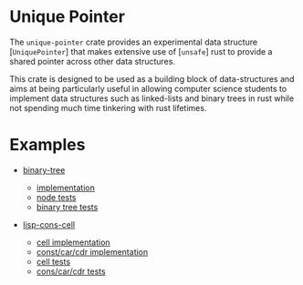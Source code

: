 # Unique Pointer

The `unique-pointer` crate provides an experimental data structure
[`UniquePointer`] that makes extensive use of [`unsafe`] rust to
provide a shared pointer across other data structures.

This crate is designed to be used as a building block of
data-structures and aims at being particularly useful in allowing
computer science students to implement data structures such as
linked-lists and binary trees in rust while not spending much time
tinkering with rust lifetimes.

# Examples

- [binary-tree](https://github.com/gabrielfalcao/unique-pointer/tree/main/examples/binary-tree)
  - [implementation](https://github.com/gabrielfalcao/unique-pointer/tree/main/examples/binary-tree/src/node.rs)
  - [node tests](https://github.com/gabrielfalcao/unique-pointer/tree/main/examples/binary-tree/tests/test_node.rs)
  - [binary tree tests](https://github.com/gabrielfalcao/unique-pointer/tree/main/examples/binary-tree/tests/test_binary_tree.rs)

- [lisp-cons-cell](https://github.com/gabrielfalcao/unique-pointer/tree/main/examples/lisp-cons-cell)
  - [cell implementation](https://github.com/gabrielfalcao/unique-pointer/tree/main/examples/lisp-cons-cell/src/cell.rs)
  - [const/car/cdr implementation](https://github.com/gabrielfalcao/unique-pointer/tree/main/examples/lisp-cons-cell/src/cons.rs)
  - [cell tests](https://github.com/gabrielfalcao/unique-pointer/tree/main/examples/lisp-cons-cell/tests/test_cell.rs)
  - [cons/car/cdr tests](https://github.com/gabrielfalcao/unique-pointer/tree/main/examples/lisp-cons-cell/tests/test_cons.rs)
